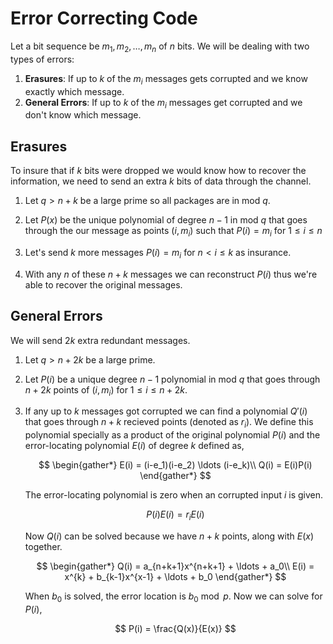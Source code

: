 #  Error Correcting Code

Let a bit sequence be $m_1,m_2,\ldots,m_n$ of $n$ bits.
We will be dealing with two types of errors:

1. **Erasures**: If up to $k$ of the $m_i$ messages gets corrupted and we know exactly which message.
2. **General Errors**: If up to $k$ of the $m_i$ messages get corrupted and we don't know which message.

## Erasures

To insure that if $k$ bits were dropped we would know how to recover the information, we need to send an extra $k$ bits of data through the channel.

1. Let $q > n + k$ be a large prime so all packages are in mod $q$.

2. Let $P(x)$ be the unique polynomial of degree $n-1$ in mod $q$ that goes through the our message as points $(i, m_i)$ such that $P(i) = m_i$ for $1 \le i \le n$

3. Let's send $k$ more messages $P(i) = m_i$ for $n < i \le k$ as insurance.

4. With any $n$ of these $n+k$ messages we can reconstruct $P(i)$ thus we're able to recover the original messages.

## General Errors

We will send $2k$ extra redundant messages.

1. Let $q > n + 2k$ be a large prime.
2. Let $P(i)$ be a unique degree $n-1$ polynomial in mod $q$ that goes through $n+2k$ points of $(i, m_i)$ for $1 \le i \le n + 2k$.
3. If any up to $k$ messages got corrupted we can find a polynomial $Q'(i)$ that goes through $n+k$ recieved points (denoted as $r_i$). We define this polynomial specially as a product of the original polynomial $P(i)$ and the error-locating polynomial $E(i)$ of degree $k$ defined as,

    $$
    \begin{gather*}
        E(i) = (i-e_1)(i-e_2) \ldots (i-e_k)\\
        Q(i) = E(i)P(i)
    \end{gather*}
    $$

    The error-locating polynomial is zero when an corrupted input $i$ is given.

    $$
        P(i)E(i) = r_i E(i)
    $$

    Now $Q(i)$ can be solved because we have $n+k$ points, along with $E(x)$ together.

    $$
    \begin{gather*}
        Q(i) = a_{n+k+1}x^{n+k+1} + \ldots + a_0\\
        E(i) = x^{k} + b_{k-1}x^{x-1} + \ldots + b_0
    \end{gather*}
    $$

    When $b_0$ is solved, the error location is $b_0 \bmod p$. Now we can solve for $P(i)$,

    $$ P(i) = \frac{Q(x)}{E(x)} $$

